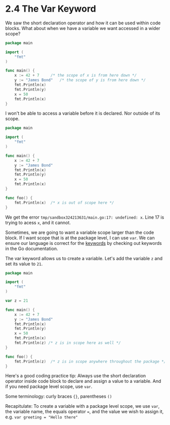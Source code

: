 # 2.4 The Var Keyword

We saw the short declaration operator and how it can be used within code blocks. What about when we have a variable we want accessed in a wider scope?  
  
```go
package main

import (
	"fmt"
)

func main() {
	x := 42 + 7		/* the scope of x is from here down */
	y := "James Bond"	/* the scope of y is from here down */
	fmt.Println(x)
	fmt.Println(y)
	x = 50
	fmt.Println(x)
}
```
I won't be able to access a variable before it is declared. Nor outside of its scope.

```go
package main

import (
	"fmt"
)

func main() {
	x := 42 + 7
	y := "James Bond"
	fmt.Println(x)
	fmt.Println(y)
	x = 50
	fmt.Println(x)
}

func foo() {
	fmt.Println(x)	/* x is out of scope here */
}

```
We get the error `tmp/sandbox324213631/main.go:17: undefined: x`. Line 17 is trying to acess `x`, and it cannot.  
  
Sometimes, we are going to want a variable scope larger than the code block. If I want scope that is at the package level, I can use `var`. We can ensure our language is correct for the [keywords](https://golang.org/ref/spec#Keywords) by checking out keywords in the Go documentation.  
  
The var keyword allows us to create a variable. Let's add the variable `z` and set its value to `21`.

```go
package main

import (
	"fmt"
)

var z = 21

func main() {
	x := 42 + 7
	y := "James Bond"
	fmt.Println(x)
	fmt.Println(y)
	x = 50
	fmt.Println(x)
	fmt.Println(z) /* z is in scope here as well */
}

func foo() {
	fmt.Println(z)	/* z is in scope anywhere throughout the package */
}
```  
  
Here's a good coding practice tip: Always use the short declaration operator inside code block to declare and assign a value to a variable. And if you need package level scope, use `var`.  
  
Some terminology: curly braces `{}`, parentheses `()`  
  
Recapitulate: To create a variable with a package level scope, we use `var`, the variable name, the equals operator `=`, and the value we wish to assign it, e.g. `var greeting = "Hello there"`  
  
